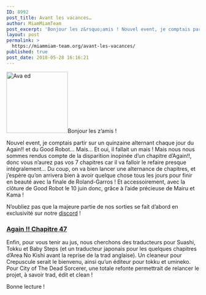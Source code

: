 ```yaml
---
ID: 8992
post_title: Avant les vacances…
author: MiamMiamTeam
post_excerpt: 'Bonjour les z&rsquo;amis ! Nouvel event, je comptais partir sur un quinzaine alternant chaque jour du Again!! et du Good Robot&hellip; Mais&hellip; Et oui, il fallait un mais ! Mais...'
layout: post
permalink: >
  https://miammiam-team.org/avant-les-vacances/
published: true
post_date: 2018-05-28 16:16:21
---
```

<p><img class="alignleft" src="https://united-subs.dearclouds.com/wp-content/uploads/2018/04/24b2b4951691def8507d0050bedcb72b.jpg" alt="Ava ed" width="160" height="160" />Bonjour les z&rsquo;amis !</p>
<p>Nouvel event, je comptais partir sur un quinzaine alternant chaque jour du Again!! et du Good Robot&#8230; Mais&#8230; Et oui, il fallait un mais ! Mais nous nous sommes rendus compte de la disparition inopinée d&rsquo;un chapitre d&rsquo;Again!!, donc vous n&rsquo;aurez pas vos 7 chapitres car il va falloir le refaire presque intégralement&#8230; Du coup, on va bien lancer une alternance de chapitres, et j&rsquo;espère qu&rsquo;on arrivera bien à avoir quelque chose tous les jours pour finir en beauté avec la finale de Roland-Garros ! Et accessoirement, avec la clôture de Good Robot le 10 juin donc, grâce à l&rsquo;aide précieuse de Mairu et Kama !</p>
<p>N&rsquo;oubliez pas que la majeure partie de nos sorties se fait d&rsquo;abord en exclusivité sur notre <a href="https://discord.gg/jfn3PN9">discord</a> !</p>
<h3><a href="https://mega.nz/#!YCpwTBhZ!AKgODP11-x5QhYpz5SIVlXggX3GWj-hLTiUwtuDaGvo">Again !! Chapitre 47</a></h3>
<p>Enfin, pour vous tenir au jus, nous cherchons des traducteurs pour Suashi, Tokku et Baby Steps (et un traducteur japonais pour les quelques chapitres d&rsquo;Area No Kishi avant la reprise de la trad anglaise). Un cleaneur pour Crepuscule serait le bienvenu, ainsi qu&rsquo;un éditeur pour tokku et umineko.<br />
Pour City of The Dead Sorcerer, une totale refonte permettrait de relancer le projet, à savoir trad, édit et clean !</p>
<p>Bonne lecture !</p>